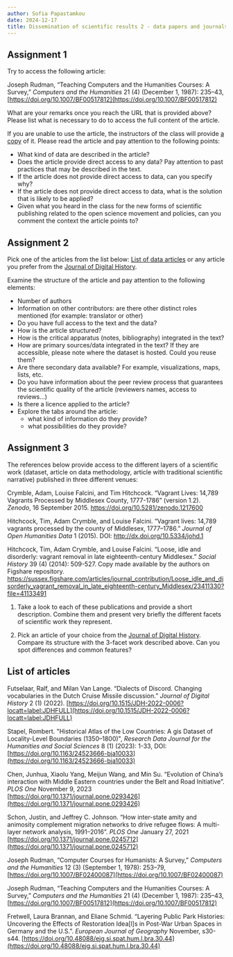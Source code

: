 ```yaml
---
author: Sofia Papastamkou 
date: 2024-12-17
title: Dissemination of scientific results 2 - data papers and journals 
---
```


## Assignment 1 

Try to access the following article: 

Joseph Rudman, “Teaching Computers and the Humanities Courses: A Survey,” _Computers and the Humanities_ 21 (4) (December 1, 1987): 235–43, [https://doi.org/10.1007/BF00517812](https://doi.org/10.1007/BF00517812)  

What are your remarks once you reach the URL that is provided above? Please list what is necessary to do to access the full content of the article. 

If you are unable to use the article, the instructors of the class will provide [a copy](/assets/data/rudman-1987-teaching-computers-and-the-humanities-courses-a-survey.pdf) of it. Please read the article and pay attention to the following points: 

- What kind of data are described in the article?
- Does the article provide direct access to any data? Pay attention to past practices that may be described in the text. 
- If the article does not provide direct access to data, can you specify why? 
- If the article does not provide direct access to data, what is the solution that is likely to be applied? 
- Given what you heard in the class for the new forms of scientific publishing related to the open science movement and policies, can you comment the context the article points to? 

## Assignment 2

Pick one of the articles from the list below: [List of data articles](#list-of-articles) or any article you prefer from the [Journal of Digital History](https://journalofdigitalhistory.org/en).

Examine the structure of the article and pay attention to the following elements: 

- Number of authors
- Information on other contributors: are there other distinct roles mentioned (for example: translator or other)
- Do you have full access to the text and the data? 
- How is the article structured? 
- How is the critical apparatus (notes, bibliography) integrated in the text?
- How are primary sources/data integrated in the text? If they are accessible, please note where the dataset is hosted. Could you reuse them?
- Are there secondary data available? For example, visualizations, maps, lists, etc.
- Do you have information about the peer review process that guarantees the scientific quality of the article (reviewers names, access to reviews...)
- Is there a licence applied to the article?
- Explore the tabs around the article: 
	- what kind of information do they provide?
	- what possibilities do they provide?

## Assignment 3 

The references below provide access to the different layers of a scientific work (dataset, article on data methodology, article with traditional scientific narrative) published in three different venues: 

Crymble, Adam, Louise Falcini, and Tim Hitchcock. “Vagrant Lives: 14,789 Vagrants Processed by Middlesex County, 1777-1786” (version 1.2). _Zenodo_, 16 September 2015. https://doi.org/10.5281/zenodo.1217600 

Hitchcock, Tim, Adam Crymble, and Louise Falcini. “Vagrant lives: 14,789 vagrants processed by the county of Middlesex, 1777–1786.” _Journal of Open Humanities Data_ 1 (2015). DOI: http://dx.doi.org/10.5334/johd.1 

Hitchcock, Tim, Adam Crymble, and Louise Falcini. “Loose, idle and disorderly: vagrant removal in late eighteenth-century Middlesex.” _Social History_ 39 (4) (2014): 509-527. Copy made available by the authors on Figshare repository. https://sussex.figshare.com/articles/journal_contribution/Loose_idle_and_disorderly_vagrant_removal_in_late_eighteenth-century_Middlesex/23411330?file=41133491  

1. Take a look to each of these publications and provide a short description. Combine them and present very briefly the different facets of scientific work they represent. 

2. Pick an article of your choice from the [Journal of Digital History](https://journalofdigitalhistory.org/en). Compare its structure with the 3-facet work described above. Can you spot differences and common features?



## List of articles  

Futselaar, Ralf, and Milan Van Lange. “Dialects of Discord. Changing vocabularies in the Dutch Cruise Missile discussion.” _Journal of Digital History_ 2 (1) (2022). [https://doi.org/10.1515/JDH-2022-0006?locatt=label:JDHFULL](https://doi.org/10.1515/JDH-2022-0006?locatt=label:JDHFULL) 

Stapel, Rombert. "Historical Atlas of the Low Countries: A gis Dataset of Locality-Level Boundaries (1350–1800)", _Research Data Journal for the Humanities and Social Sciences_ 8 (1) (2023): 1-33, DOI: [https://doi.org/10.1163/24523666-bja10033](https://doi.org/10.1163/24523666-bja10033) 

Chen, Junhua, Xiaolu Yang, Meijun Wang, and Min Su. “Evolution of China’s interaction with Middle Eastern countries under the Belt and Road Initiative”. _PLOS One_ November 9, 2023
[https://doi.org/10.1371/journal.pone.0293426](https://doi.org/10.1371/journal.pone.0293426) 

Schon, Justin, and Jeffrey C. Johnson. “How inter-state amity and animosity complement migration networks to drive refugee flows: A multi-layer network analysis, 1991–2016”. _PLOS One_ January 27, 2021 [https://doi.org/10.1371/journal.pone.0245712](https://doi.org/10.1371/journal.pone.0245712)   

Joseph Rudman, “Computer Courses for Humanists: A Survey,” _Computers and the Humanities_ 12 (3) (September 1, 1978): 253–79, [https://doi.org/10.1007/BF02400087](https://doi.org/10.1007/BF02400087)

Joseph Rudman, “Teaching Computers and the Humanities Courses: A Survey,” _Computers and the Humanities_ 21 (4) (December 1, 1987): 235–43, [https://doi.org/10.1007/BF00517812](https://doi.org/10.1007/BF00517812) 

Fretwell, Laura Brannan, and Eliane Schmid. “Layering Public Park Histories: Uncovering the Effects of Restoration Idea[l]s in Post-War Urban Spaces in Germany and the U.S.”. _European Journal of Geography_ November, s30-s44. [https://doi.org/10.48088/ejg.si.spat.hum.l.bra.30.44](https://doi.org/10.48088/ejg.si.spat.hum.l.bra.30.44)


